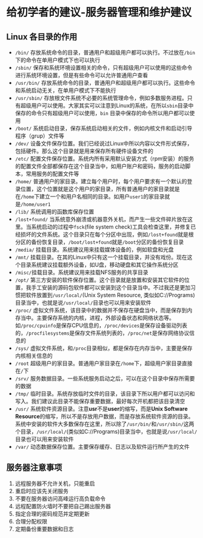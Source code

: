 # 给初学者的建议-服务器管理和维护建议

## Linux 各目录的作用
- `/bin/` 存放系统命令的目录，普通用户和超级用户都可以执行。不过放在`/bin`下的命令在单用户模式下也可以执行
- `/sbin/` 保存和系统环境设置相关的命令，只有超级用户可以使用的这些命令进行系统环境设置，但是有些命令可以允许普通用户查看
- `/usr/bin/` 存放系统命令的目录，普通用户和超级用户都可以执行。这些命令和系统启动无关，在单用户模式下不能执行
- `/usr/sbin/` 存放根文件系统不必要的系统管理命令，例如多数服务进程。只有超级用户可以使用。大家其实可以注意到Linux的系统，在所以`sbin`目录中保存的命令只有超级用户可以使用，`bin` 目录中保存的命令所以用户都可以使用
- `/boot/` 系统启动目录，保存系统启动相关的文件，例如内核文件和启动引导程序（grup）文件等
- `/dev/` 设备文件保存位置。我们已经说过Linux中所以内容以文件形式保存，包括硬件。那么这个目录就是用来保存所有硬件设备文件的
- `/etc/` 配置文件保存位置。系统内所有采用默认安装方式（rpm安装）的服务的配置文件全部都保存在这个目录当中，如用户账户和密码，服务的启动脚本，常用服务的配置文件等
- `/home/` 普通用户的家目录。建立每个用户时，每个用户要求有一个默认的登录位置，这个位置就是这个用户的家目录，所有普通用户的家目录就是在`/home`下建立一个和用户名相同的目录。如用户`user1`的家目录就是`/home/user1`
- `/lib/` 系统调用的函数库保存位置
- `/lost+found/` 当系统意外崩溃或机器意外关机，而产生一些文件碎片放在这里。当系统启动的过程中`fsck`(file system check)工具会检查这里，并修复已经损坏的文件系统。这个目录只在每个分区中出现，例如`/lost+found`就是根分区的备份恢复目录，`/boot/lost+found`就是`/boot`分区的备份恢复目录
- `/media/` 挂载目录。系统建议用来挂载媒体设备的，例如软盘和光盘
- `/mnt/` 挂载目录。在其的Linux中只有这一个挂载目录，并没有戏份。现在这个目录系统建议挂载额外设备，如U盘，移动硬盘和其它操作系统分区
- `/misc/`挂载目录。系统建议用来挂载NFS服务的共享目录
- `/opt/` 第三方安装的软件保存位置。这个目录就是放置和安装其它软件的位置，我手工安装的源码包软件都可以安装到这个目录当中。不过我还是更加习惯把软件放置到`/usr/local/`(Unix System Resource, 类似如C://Programs)目录当中，也就是说`/usr/local/`目录也可以用来安装软件
- `/proc/` 虚拟文件系统，该目录中的数据并不保存在硬盘当中，而是保存到内存当中。主要保存系统的内核，进程，外部设备状态和网络状态等。如`/proc/cpuinfo`是保存CPU信息的，`/proc/devices`是保存设备驱动列表的，`/procfilesystems`是保存文件系统列表的，`/proc/net`是保存网络协议信息的
- `/sys/` 虚拟文件系统，和`/proc`目录相似，都是保存在内存当中，主要是保存内核相关信息的
- `/root` 超级用户的家目录。普通用户家目录在`/home`下，超级用户家目录直接在`/`下
- `/srv/` 服务数据目录。一些系统服务启动之后，可以在这个目录中保存所需要的数据
- `/tmp/` 临时目录。系统存放临时文件的目录，该目录下所以用户都可以访问和写入。我们建议此目录不能保存重要数据，最好每次开机都把该目录清空
- `/usr/` 系统软件资源目录。注意**usr**不是**user**的缩写，而是**Unix Software Resource**的缩写，所以不是存放用户数据，而是存放系统软件资源的目录。系统中安装的软件大多数保存在这里，所以除了`/usr/bin/`和`/usr/sbin/`这两个目录，`/usr/local/`(类似如C://Programs)目录当中，也就是说`/usr/local/`目录也可以用来安装软件
- `/var/` 动态数据保存位置。主要保存缓存、日志以及软件运行所产生的文件

## 服务器注意事项

1. 远程服务器不允许关机，只能重启
2. 重启时应该先关闭服务
3. 不要在服务器访问高峰运行高负载命令
4. 远程配置防火墙时不要把自己踢出服务器
5. 指定合理的密码规范并定期更新
6. 合理分配权限
7. 定期备份重要数据和日志
